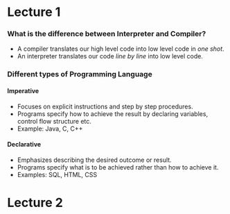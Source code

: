 # Lecture 1

### What is the difference between Interpreter and Compiler?

- A compiler translates our high level code into low level code in *one shot*.
- An interpreter translates our code *line by line* into low level code.

### Different types of Programming Language

#### Imperative
- Focuses on explicit instructions and step by step procedures.
- Programs specify how to achieve the result by declaring variables, control flow structure etc.
- Example: Java, C, C++

#### Declarative
- Emphasizes describing the desired outcome or result.
- Programs specify what is to be achieved rather than how to achieve it.
- Examples: SQL, HTML, CSS

# Lecture 2

